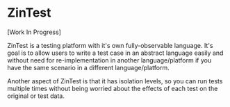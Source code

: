 # ZinTest
[Work In Progress]

ZinTest is a testing platform with it's own fully-observable language. It's goal is to allow
users to write a test case in an abstract language easily and without need for re-implementation in another language/platform if you have the same scenario in a different language/platform.

Another aspect of ZinTest is that it has isolation levels, so you can run tests multiple times without being worried about the effects of each test on the original or test data.

